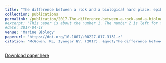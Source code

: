 ```yaml
---
title: "The difference between a rock and a biological hard place: epibionts in the rocky intertidal"
collection: publications
permalink: /publication/2017-The-difference-between-a-rock-and-a-biological-hard-place
#excerpt: 'This paper is about the number 1. The number 2 is left for future work.'
#date: 2017-04-18
venue: 'Marine Biology'
paperurl: 'https://doi.org/10.1007/s00227-017-3131-z'
citation: 'McGowan, KL, Iyengar EV. (2017). &quot;The difference between a rock and a biological hard place: epibionts in the rocky intertidal.&quot; <i>Marine Biology</i>. 164(109). [https://doi.org/10.1007/s00227-017-3131-z](https://doi.org/10.1007/s00227-017-3131-z)'
---
```

[Download paper here](https://www.researchgate.net/publication/316219927_The_difference_between_a_rock_and_a_biological_hard_place_epibionts_in_the_rocky_intertidal)
